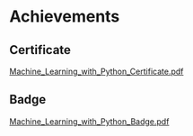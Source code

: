 

# Achievements
## Certificate
[Machine_Learning_with_Python_Certificate.pdf](https://prod-files-secure.s3.us-west-2.amazonaws.com/03e82b26-cccb-4906-bb56-adabcbdc0655/0f35a87e-0c16-48ac-af62-4e4cc34c6a19/Machine_Learning_with_Python_Certificate.pdf?X-Amz-Algorithm=AWS4-HMAC-SHA256&X-Amz-Content-Sha256=UNSIGNED-PAYLOAD&X-Amz-Credential=ASIAZI2LB466WCUMWKRO%2F20250204%2Fus-west-2%2Fs3%2Faws4_request&X-Amz-Date=20250204T010831Z&X-Amz-Expires=3600&X-Amz-Security-Token=IQoJb3JpZ2luX2VjEAkaCXVzLXdlc3QtMiJHMEUCIGMwvX6lUAtCDLzGhq9WrpLO7WEp6tFMVYUz1Si8n6KVAiEA8Fy7IRr9Y1AZQP%2BBDA4Cqo1GlCpfMUQ3gnrKddMICnwq%2FwMIIhAAGgw2Mzc0MjMxODM4MDUiDHAkI%2FLDicFCey%2FOUCrcA3aEHu6o7Kmj31rQB84wHdyuampAKcwBNSGv%2FVliFQwzdq1OfYzfZA%2BraGNpT%2BpUUPgepmfgdWQcgIAj2AVdDmjS1CKQrwDhH733TBBpA%2FBS34UQKbdzt%2FZHUfofNRUX4%2FD3EikqUoJ%2Fv%2BVrxJvtjawfm7JSgiiIMGanK1MXbuJJT2smnmhmNAli%2Fr05S9wXSvEEcpmuEzxMpLFt%2BJ35NeQTWZknqGXH7WWbaFu1mVWFLziix2eiI23YA9F%2FCAi4mSrrcL6F64WSphJlF%2FaT8nJiN6%2BWEb3bA7ub5yxSRGvcHNDu7TZS9FhGo%2Br5FTd58Q3%2FVrAnRpHfOTOWJ67Mwu4FB3Jsdgvy%2F0exHYpoEob0S%2FUc0t6i0pTYsCPGmdBrQ8vqZk051WXcafPTmWHhpigHAyrC%2B7VbK2I6wbYAV23B%2FcXumQM%2FQNkF%2BhrR4vJ7oqwlT%2Fk6EcKHJWg6%2FlP2aryPQmaZgOm0BITnETYDjkDS1EWCpJPvF4YAVMn0g3v1seqWRjdSYdxuzWyU%2Ft0D2IYBJ7T8sXtrFZETwZd95v5EL%2BOXjcGXJyVW65HwMovjpIRs2IDHP647TK6GT0cZMVaiMaVPSU1c5JVaboJ69wks%2FruOOuksUjUmnQZhMPrMhb0GOqUBh2%2BpFFkJNFbPOhIkegfcd4j1sHj1tIHN03QzbNLfSt4wWGx4LbjXFU1DL4ZUqVIAT6fLk49ioTtk1CY5nTqMOyJstQ0HlDxkgnKXrvhffNN7LkRs3PzsOwVp0GXKtNtR2APWJNB3EF4y2Eswlw0Ldfxhtlj2bqB1jJVyKHeh5SudcYTMC0pNbyCw0KCPF1SRymXBME%2B%2FC642HzJtgZ74U6polv2U&X-Amz-Signature=3869b8a045791f4ccdaf7f8f4553353107840111a4e7e0cba4834aaab1ce5392&X-Amz-SignedHeaders=host&x-id=GetObject)
## Badge
[Machine_Learning_with_Python_Badge.pdf](https://prod-files-secure.s3.us-west-2.amazonaws.com/03e82b26-cccb-4906-bb56-adabcbdc0655/ff622a22-73d6-44e3-9c7b-e89a8e61b7aa/Machine_Learning_with_Python_Badge.pdf?X-Amz-Algorithm=AWS4-HMAC-SHA256&X-Amz-Content-Sha256=UNSIGNED-PAYLOAD&X-Amz-Credential=ASIAZI2LB466WCUMWKRO%2F20250204%2Fus-west-2%2Fs3%2Faws4_request&X-Amz-Date=20250204T010831Z&X-Amz-Expires=3600&X-Amz-Security-Token=IQoJb3JpZ2luX2VjEAkaCXVzLXdlc3QtMiJHMEUCIGMwvX6lUAtCDLzGhq9WrpLO7WEp6tFMVYUz1Si8n6KVAiEA8Fy7IRr9Y1AZQP%2BBDA4Cqo1GlCpfMUQ3gnrKddMICnwq%2FwMIIhAAGgw2Mzc0MjMxODM4MDUiDHAkI%2FLDicFCey%2FOUCrcA3aEHu6o7Kmj31rQB84wHdyuampAKcwBNSGv%2FVliFQwzdq1OfYzfZA%2BraGNpT%2BpUUPgepmfgdWQcgIAj2AVdDmjS1CKQrwDhH733TBBpA%2FBS34UQKbdzt%2FZHUfofNRUX4%2FD3EikqUoJ%2Fv%2BVrxJvtjawfm7JSgiiIMGanK1MXbuJJT2smnmhmNAli%2Fr05S9wXSvEEcpmuEzxMpLFt%2BJ35NeQTWZknqGXH7WWbaFu1mVWFLziix2eiI23YA9F%2FCAi4mSrrcL6F64WSphJlF%2FaT8nJiN6%2BWEb3bA7ub5yxSRGvcHNDu7TZS9FhGo%2Br5FTd58Q3%2FVrAnRpHfOTOWJ67Mwu4FB3Jsdgvy%2F0exHYpoEob0S%2FUc0t6i0pTYsCPGmdBrQ8vqZk051WXcafPTmWHhpigHAyrC%2B7VbK2I6wbYAV23B%2FcXumQM%2FQNkF%2BhrR4vJ7oqwlT%2Fk6EcKHJWg6%2FlP2aryPQmaZgOm0BITnETYDjkDS1EWCpJPvF4YAVMn0g3v1seqWRjdSYdxuzWyU%2Ft0D2IYBJ7T8sXtrFZETwZd95v5EL%2BOXjcGXJyVW65HwMovjpIRs2IDHP647TK6GT0cZMVaiMaVPSU1c5JVaboJ69wks%2FruOOuksUjUmnQZhMPrMhb0GOqUBh2%2BpFFkJNFbPOhIkegfcd4j1sHj1tIHN03QzbNLfSt4wWGx4LbjXFU1DL4ZUqVIAT6fLk49ioTtk1CY5nTqMOyJstQ0HlDxkgnKXrvhffNN7LkRs3PzsOwVp0GXKtNtR2APWJNB3EF4y2Eswlw0Ldfxhtlj2bqB1jJVyKHeh5SudcYTMC0pNbyCw0KCPF1SRymXBME%2B%2FC642HzJtgZ74U6polv2U&X-Amz-Signature=4f4363841530b7ffd0b92081c1360b3ead3ba7130afb958c152c473060e14791&X-Amz-SignedHeaders=host&x-id=GetObject)